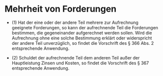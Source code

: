 # Mehrheit von Forderungen

- (1) Hat der eine oder der andere Teil mehrere zur Aufrechnung geeignete Forderungen, so kann der aufrechnende Teil die Forderungen bestimmen, die gegeneinander aufgerechnet werden sollen. Wird die Aufrechnung ohne eine solche Bestimmung erklärt oder widerspricht der andere Teil unverzüglich, so findet die Vorschrift des § 366 Abs. 2 entsprechende Anwendung.

- (2) Schuldet der aufrechnende Teil dem anderen Teil außer der Hauptleistung Zinsen und Kosten, so findet die Vorschrift des § 367 entsprechende Anwendung.

